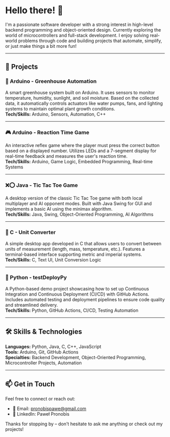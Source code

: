 # Hello there! 👋
I'm a passionate software developer with a strong interest in high-level backend programming and object-oriented design. Currently exploring the world of microcontrollers and full-stack development. I enjoy solving real-world problems through code and building projects that automate, simplify, or just make things a bit more fun!

---

## 🚀 Projects

### 🔧 Arduino - Greenhouse Automation
A smart greenhouse system built on Arduino. It uses sensors to monitor temperature, humidity, sunlight, and soil moisture. Based on the collected data, it automatically controls actuators like water pumps, fans, and lighting systems to maintain optimal plant growth conditions.  
**Tech/Skills:** Arduino, Sensors, Automation, C++

---

### 🎮 Arduino - Reaction Time Game
An interactive reflex game where the player must press the correct button based on a displayed number. Utilizes LEDs and a 7-segment display for real-time feedback and measures the user's reaction time.  
**Tech/Skills:** Arduino, Game Logic, Embedded Programming, Real-time Systems

---

### ❌⭕ Java - Tic Tac Toe Game
A desktop version of the classic Tic Tac Toe game with both local multiplayer and AI opponent modes. Built with Java Swing for GUI and implements a basic AI using the minimax algorithm.  
**Tech/Skills:** Java, Swing, Object-Oriented Programming, AI Algorithms

---

### 🔁 C - Unit Converter
A simple desktop app developed in C that allows users to convert between units of measurement (length, mass, temperature, etc.). Features a terminal-based interface supporting metric and imperial systems.  
**Tech/Skills:** C, Text UI, Unit Conversion Logic

---

### 🧪 Python - testDeployPy
A Python-based demo project showcasing how to set up Continuous Integration and Continuous Deployment (CI/CD) with GitHub Actions. Includes automated testing and deployment pipelines to ensure code quality and streamlined delivery.  
**Tech/Skills:** Python, GitHub Actions, CI/CD, Testing Automation

---

## 🛠️ Skills & Technologies

**Languages:** Python, Java, C, C++, JavaScript  
**Tools:** Arduino, Git, GitHub Actions  
**Specialties:** Backend Development, Object-Oriented Programming, Microcontroller Projects, Automation

---

## 📫 Get in Touch

Feel free to connect or reach out:

- 📧 Email: pronobispawe@gmail.com  
- 💼 LinkedIn: Paweł Pronobis

Thanks for stopping by – don't hesitate to ask me anything or check out my projects!
